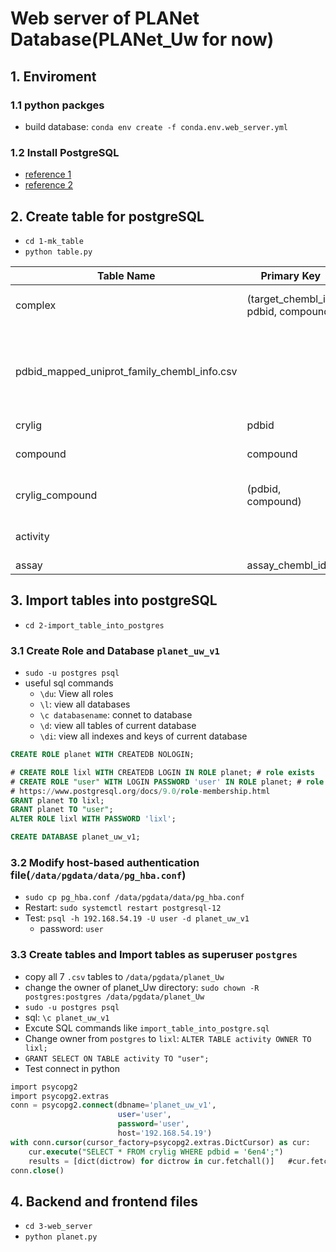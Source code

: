 # Web server of PLANet Database(PLANet_Uw for now)
## 1. Enviroment
### 1.1 python packges
- build database: `conda env create -f conda.env.web_server.yml`
### 1.2 Install PostgreSQL
- [reference 1](https://github.com/hnlab/handbook/blob/master/3-Materials/Dataset-database/psql.md)
- [reference 2](https://github.com/hnlab/iso_database/tree/xiegang/inhouse_MMP/6_inhouse_MMP/web)
## 2. Create table for postgreSQL
- `cd 1-mk_table`
- `python table.py`

|Table Name|Primary Key|Other Coloumns|Foreign Key|
|-|-|-|-|
|complex|(target_chembl_id, pdbid, compound)|total_sampled_num,calculated_binding_energy, calculated_delta_lig_conform_energy, core_RMSD||
|pdbid_mapped_uniprot_family_chembl_info.csv||pdbid, uniprot_id_for_pdbid, uniprot_id, target_name_from_uniprot, target_name_from_pharos, target_family_from_pharos, target_chembl_id, uniprot_id_from_chembl, target_name_from_chembl, target_type_from_chembl||
|crylig|pdbid|crylig_smiles, crylig_heavy_atom_number||
|compound|compound|compound_smiles, compound_heavy_atom_number, compound_Mw||
|crylig_compound|(pdbid, compound)|similarity, core_heavy_atom_number, different_heavy_atom_number, fix_part_core, core_smarts||
|activity||target_chembl_id, compound, activity_type, activity_relation, activity_value, activity_units, assay_chembl_id, pAffi|assay_chembl_id|
|assay|assay_chembl_id|assay_type||

## 3. Import tables into postgreSQL
- `cd 2-import_table_into_postgres`
### 3.1 Create Role and Database `planet_uw_v1`
- `sudo -u postgres psql`
- useful sql commands
    - `\du`: View all roles
    - `\l`: view all databases
    - `\c databasename`: connet to database
    - `\d`: view all tables of current database
    - `\di`: view all indexes and keys of current database
```sql
CREATE ROLE planet WITH CREATEDB NOLOGIN;

# CREATE ROLE lixl WITH CREATEDB LOGIN IN ROLE planet; # role exists
# CREATE ROLE "user" WITH LOGIN PASSWORD 'user' IN ROLE planet; # role exists
# https://www.postgresql.org/docs/9.0/role-membership.html
GRANT planet TO lixl;
GRANT planet TO "user";
ALTER ROLE lixl WITH PASSWORD 'lixl';

CREATE DATABASE planet_uw_v1;
```
### 3.2 Modify host-based authentication file(`/data/pgdata/data/pg_hba.conf`)
- `sudo cp pg_hba.conf /data/pgdata/data/pg_hba.conf`
- Restart: `sudo systemctl restart postgresql-12`
- Test: `psql -h 192.168.54.19 -U user -d planet_uw_v1`
    - password: `user`
### 3.3 Create tables and Import tables as superuser `postgres`
- copy all 7 `.csv` tables to `/data/pgdata/planet_Uw`
- change the owner of planet_Uw directory: `sudo chown -R postgres:postgres /data/pgdata/planet_Uw`
- `sudo -u postgres psql`
- sql: `\c planet_uw_v1`
- Excute SQL commands like `import_table_into_postgre.sql`
- Change owner from `postgres` to `lixl`: `ALTER TABLE activity OWNER TO lixl;`
- `GRANT SELECT ON TABLE activity TO "user";`
- Test connect in python
```sql
import psycopg2
import psycopg2.extras
conn = psycopg2.connect(dbname='planet_uw_v1', 
                        user='user', 
                        password='user', 
                        host='192.168.54.19')
with conn.cursor(cursor_factory=psycopg2.extras.DictCursor) as cur:
    cur.execute("SELECT * FROM crylig WHERE pdbid = '6en4';")
    results = [dict(dictrow) for dictrow in cur.fetchall()]   #cur.fetchall() 接收全部的返回结果行；
conn.close()
```
## 4. Backend and frontend files
- `cd 3-web_server`
- `python planet.py`
